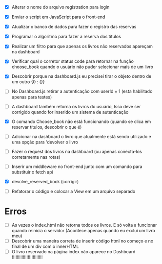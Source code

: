 - [x] Alterar o nome do arquivo registration para login

- [x] Enviar o script em JavaScript para o front-end
- [x] Atualizar o banco de dados para fazer o registro das reservas
- [x] Programar o algoritmo para fazer a reserva dos títulos
- [x] Realizar um filtro para que apenas os livros não reservados apareçam na dashboard
- [x] Verificar qual o corretor status code para retornar na função choose_book quando o usuário não puder selecionar mais de um livro
- [x] Descobrir porque na dashboard.js eu precisei tirar o objeto dentro de um outro {0 : {}}
- [ ] No Dashboard.js retirar a autenticação com userId = 1 (esta habilitado apenas para testes)

- [ ] A dashboard também retorna os livros do usuário, Isso deve ser corrigido quando for inserido um sistema de autenticação
- [x] O comando Choose_book não está funcionando (quando se clica em reservar títulos, descobrir o que é)
- [ ] Adicionar na dashboard o livro que atualmente está sendo utilizado e uma opção para 'devolver o livro
- [ ] Fazer o request dos livros na dashboard (ou apenas conecta-los corretamente nas rotas)
- [ ] Inserir um middleware no front-end junto com um comando para substituir o fetch api
- [x] devolve_reserved_book (corrigir)
- [ ] Refatorar o código e colocar a View em um arquivo separado

# Erros

- [ ] As vezes o index.html não retorna todos os livros. E só volta a funcionar quando reinicia o servidor (Acontece apenas quando eu exclui um livro meu)
- [ ] Descobrir uma maneira correta de inserir código html no começo e no final de um div com o innerHTML
- [ ] O livro reservado na página index não aparece no Dashboard !!!!!!!!!!!!!!!!!!!!!!!!!